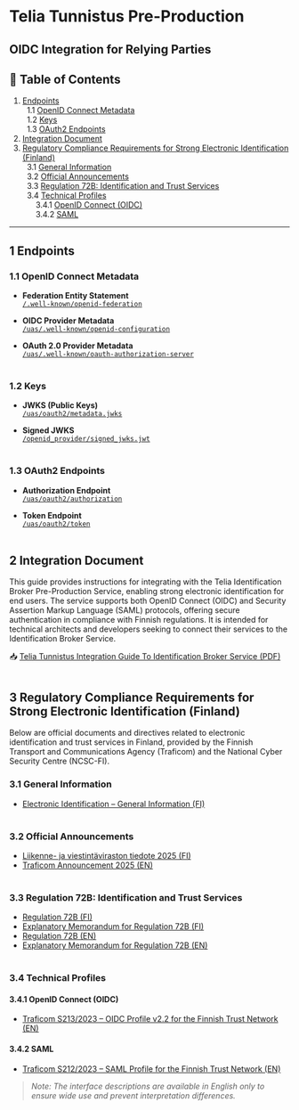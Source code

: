 # Telia Tunnistus Pre-Production 
## OIDC Integration for Relying Parties

## 📑 Table of Contents
1. [Endpoints](#1-endpoints)  
   &nbsp;&nbsp;1.1 [OpenID Connect Metadata](#11-openid-connect-metadata)  
   &nbsp;&nbsp;1.2 [Keys](#12-keys)  
   &nbsp;&nbsp;1.3 [OAuth2 Endpoints](#13-oauth2-endpoints)  
2. [Integration Document](#2-integration-document)  
3. [Regulatory Compliance Requirements for Strong Electronic Identification (Finland)](#3-regulatory-compliance-requirements-for-strong-electronic-identification-finland)  
   &nbsp;&nbsp;3.1 [General Information](#31-general-information)  
   &nbsp;&nbsp;3.2 [Official Announcements](#32-official-announcements)  
   &nbsp;&nbsp;3.3 [Regulation 72B: Identification and Trust Services](#33-regulation-72b-identification-and-trust-services)  
   &nbsp;&nbsp;3.4 [Technical Profiles](#34-technical-profiles)  
   &nbsp;&nbsp;&nbsp;&nbsp;&nbsp;&nbsp;3.4.1 [OpenID Connect (OIDC)](#341-openid-connect-oidc)  
   &nbsp;&nbsp;&nbsp;&nbsp;&nbsp;&nbsp;3.4.2 [SAML](#342-saml)

---

## 1 Endpoints

### 1.1 OpenID Connect Metadata

- **Federation Entity Statement**  
  [`/.well-known/openid-federation`](https://tunnistus-pp.telia.fi/.well-known/openid-federation)

- **OIDC Provider Metadata**  
  [`/uas/.well-known/openid-configuration`](https://tunnistus-pp.telia.fi/uas/.well-known/openid-configuration)

- **OAuth 2.0 Provider Metadata**  
  [`/uas/.well-known/oauth-authorization-server`](https://tunnistus-pp.telia.fi/uas/.well-known/oauth-authorization-server)
<br/><br/>

### 1.2 Keys

- **JWKS (Public Keys)**  
  [`/uas/oauth2/metadata.jwks`](https://tunnistus-pp.telia.fi/uas/oauth2/metadata.jwks)

- **Signed JWKS**  
  [`/openid_provider/signed_jwks.jwt`](https://tunnistus-pp.telia.fi/openid_provider/signed_jwks.jwt)
<br/><br/>

### 1.3 OAuth2 Endpoints

- **Authorization Endpoint**  
  [`/uas/oauth2/authorization`](https://tunnistus-pp.telia.fi/uas/oauth2/authorization)

- **Token Endpoint**  
  [`/uas/oauth2/token`](https://tunnistus-pp.telia.fi/uas/oauth2/token)
<br/><br/>

## 2 Integration Document

This guide provides instructions for integrating with the Telia Identification Broker Pre-Production Service, enabling strong electronic identification for end users. The service supports both OpenID Connect (OIDC) and Security Assertion Markup Language (SAML) protocols, offering secure authentication in compliance with Finnish regulations. It is intended for technical architects and developers seeking to connect their services to the Identification Broker Service.

📥 [Telia Tunnistus Integration Guide To Identification Broker Service (PDF)](files/Telia%20Tunnistus%20-%20Integration%20guide%20to%20identification%20broker%20service%20v2.29.pdf)
<br/><br/>

## 3 Regulatory Compliance Requirements for Strong Electronic Identification (Finland)

Below are official documents and directives related to electronic identification and trust services in Finland, provided by the Finnish Transport and Communications Agency (Traficom) and the National Cyber Security Centre (NCSC-FI).

### 3.1 General Information

- [Electronic Identification – General Information (FI)](https://www.kyberturvallisuuskeskus.fi/fi/toimintamme/saantely-ja-valvonta/sahkoinen-tunnistaminen)
<br/><br/>

### 3.2 Official Announcements

- [Liikenne- ja viestintäviraston tiedote 2025 (FI)](https://www.kyberturvallisuuskeskus.fi/sites/default/files/media/file/Liikenne-ja_viestint%C3%A4viraston_tiedote_2025.pdf)
- [Traficom Announcement 2025 (EN)](https://www.kyberturvallisuuskeskus.fi/sites/default/files/media/file/Traficom_Announcement_2025_EN.pdf)
<br/><br/>

### 3.3 Regulation 72B: Identification and Trust Services

- [Regulation 72B (FI)](https://www.kyberturvallisuuskeskus.fi/sites/default/files/media/file/M72B_2022_M%C3%84%C3%84R%C3%84YS_72B_tunnistus-_ja_luottamuspalvelut_julkaistu.pdf)
- [Explanatory Memorandum for Regulation 72B (FI)](https://www.kyberturvallisuuskeskus.fi/sites/default/files/media/file/M72B_2022_M%C3%84%C3%84R%C3%84YS_72B_tunnistus-_ja_luottamuspalvelut_PERUSTELUMUISTIO.pdf)
- [Regulation 72B (EN)](https://www.kyberturvallisuuskeskus.fi/sites/default/files/media/file/M72B_2022_M%C3%84%C3%84R%C3%84YS_72B_tunnistus-_ja_luottamuspalvelut_ENG_julkaistu.pdf)
- [Explanatory Memorandum for Regulation 72B (EN)](https://www.kyberturvallisuuskeskus.fi/sites/default/files/media/file/M72B_2022_M%C3%84%C3%84R%C3%84YS_72B_tunnistus-_ja_luottamuspalvelut_PERUSTELUMUISTIO_ENG.pdf)
<br/><br/>

### 3.4 Technical Profiles

#### 3.4.1 OpenID Connect (OIDC)

- [Traficom S213/2023 – OIDC Profile v2.2 for the Finnish Trust Network (EN)](https://www.kyberturvallisuuskeskus.fi/sites/default/files/media/file/Traficom_S213_2023_OIDC_Profile_v2_2_for_the_Finnish_Trust_Network_EN.pdf)

#### 3.4.2 SAML

- [Traficom S212/2023 – SAML Profile for the Finnish Trust Network (EN)](https://www.kyberturvallisuuskeskus.fi/sites/default/files/media/file/Traficom_S212_2023_SAML_Profile_for_the_Finnish_Trust_Network_EN.pdf)

> _Note: The interface descriptions are available in English only to ensure wide use and prevent interpretation differences._
